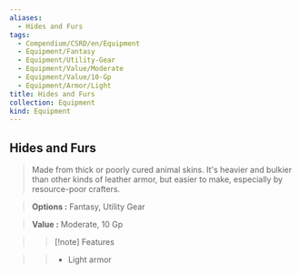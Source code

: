 ```yaml
---
aliases:
  - Hides and Furs
tags:
  - Compendium/CSRD/en/Equipment
  - Equipment/Fantasy
  - Equipment/Utility-Gear
  - Equipment/Value/Moderate
  - Equipment/Value/10-Gp
  - Equipment/Armor/Light
title: Hides and Furs
collection: Equipment
kind: Equipment
---
```

## Hides and Furs    
    
>Made from thick or poorly cured animal skins. It's heavier and bulkier than other kinds of leather armor, but easier to make, especially by resource-poor crafters.    
> **Options :** Fantasy, Utility Gear    
> **Value :** Moderate, 10 Gp    
>>[!note] Features    
>> - Light armor